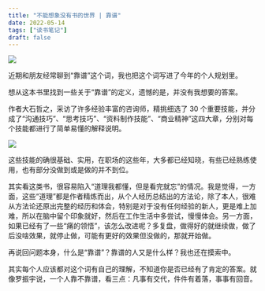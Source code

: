 ```yaml
---
title: "不能想象没有书的世界 | 靠谱"
date: 2022-05-14
tags: ["读书笔记"]
draft: false
---
```


![](https://img.gejiba.com/images/014833cad1aefa5e107fb94c84a2fa52.jpg)

近期和朋友经常聊到“靠谱”这个词，我也把这个词写进了今年的个人规划里。

想从这本书里找到一些关于“靠谱”的定义，遗憾的是，并没有我想要的答案。

作者大石哲之，采访了许多经验丰富的咨询师，精挑细选了 30 个重要技能，并分成了“沟通技巧”、“思考技巧”、“资料制作技能”、“商业精神”这四大章，分别对每个技能都进行了简单易懂的解释说明。

![](https://img.gejiba.com/images/a60ee364d8c5bd0cd47b736320093532.jpg)

这些技能的确很基础、实用，在职场的这些年，大多都已经知晓，有些已经熟练使用，也有部分没做到或是做的并不到位。

其实看这类书，很容易陷入“道理我都懂，但是看完就忘”的情况。我是觉得，一方面，这些“道理”都是作者精炼而出，从个人经历总结出的方法论，除了本人，很难从方法论还原出完整的经历和体会，特别是对于没有任何经验的新人，更是难上加难，所以在脑中留个印象就好，然后在工作生活中多尝试，慢慢体会。另一方面，如果已经有了一些“痛的领悟”，该怎么改进呢？多复盘，做得好的就继续做，做了后没啥效果，就停止做，可能有更好的效果但没做的，那就开始做。

再说回问题本身，什么是“靠谱”？靠谱的人又是什么样？我也还在摸索中。

其实每个人应该都对这个词有自己的理解，不知道你是否已经有了肯定的答案。就像罗振宇说，一个人靠不靠谱，看三点：凡事有交代，件件有着落，事事有回音。

